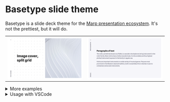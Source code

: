 # Basetype slide theme

Basetype is a slide deck theme for the [Marp presentation ecosystem](https://marp.app/). It's not the prettiest, but it will do.

<table>
<tr>
<td><img src="previews/sample-covers.007.png" alt="Sample cover page" /></td>
<td><img src="previews/sample-pages.001.png" alt="Sample content page" /></td>
</tr>
</table>

<details>
<summary>More examples</summary>
<table>
<tr>
<td><img src="previews/sample-covers.005.png" alt="Sample cover page" /></td>
<td><img src="previews/sample-pages.008.png" alt="Sample cover page" /></td>
<td><img src="previews/sample-pages.003.png" alt="Sample content page" /></td>
</tr>
<tr>
<td><img src="previews/sample-pages.005.png" alt="Sample content page" /></td>
<td><img src="previews/sample-pages.007.png" alt="Sample content page" /></td>
<td><img src="previews/sample-pages.011.png" alt="Sample content page" /></td>
</tr>
</table>
</details>

<details>
<summary>Usage with VSCode</summary>

- Install the [Marp VSCode extension](https://marketplace.visualstudio.com/items?itemName=marp-team.marp-vscode)

- Make a new workspace for your slide deck. Update `.vscode/settings.json` in your workspace with:

  ```json
  {
    "markdown.marp.enableHtml": true,
    "markdown.marp.themes": ["./themes/basetype.css"]
  }
  ```

- Create `./themes/basetype.css`:

  ```css
  /* @theme basetype */
  @import url("https://cdn.jsdelivr.net/gh/rstacruz/marp-basetype@v0.0.2/basetype.css");
  ```

- Create your first presentation: (eg, `hello.md`)

  ```js
  ---
  marp: true
  theme: basetype
  ---

  # Hello from Marp!
  This is a presentation.
  ```

- Open the Markdown preview and enjoy (`ctrl-k v`) 🎉

</details>
